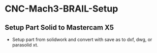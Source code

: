 # CNC-Mach3-BRAIL-Setup

## Setup Part Solid to Mastercam X5
* Setup part from solidwork and convert with save as to dxf, dwg, or parasolid xt.
